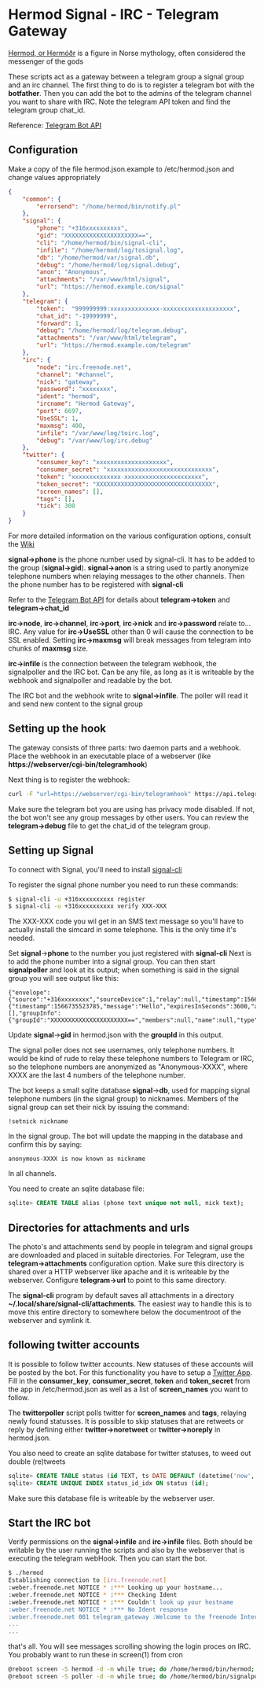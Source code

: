 # Hermod Signal - IRC - Telegram Gateway

[Hermod, or Hermóðr](https://en.wikipedia.org/wiki/Herm%C3%B3%C3%B0r) is a figure in Norse mythology,
often considered the messenger of the gods

These scripts act as a gateway between a telegram group a signal group and an irc channel.
The first thing to do is to register a telegram bot with the **botfather**.
Then you can add the bot to the admins of the telegram channel you want to share with IRC. 
Note the telegram API token and find the telegram group chat\_id.

Reference: [Telegram Bot API](https://core.telegram.org/bots/api "Bot API")

## Configuration

Make a copy of the file hermod.json.example to /etc/hermod.json and change values
appropriately
```json
{       
    "common": {
        "errorsend": "/home/hermod/bin/notify.pl"
    },
    "signal": {
        "phone": "+316xxxxxxxxxx",
        "gid": "XXXXXXXXXXXXXXXXXXXXX==",
        "cli": "/home/hermod/bin/signal-cli",
        "infile": "/home/hermod/log/tosignal.log",
        "db": "/home/hermod/var/signal.db",
        "debug": "/home/hermod/log/signal.debug",
        "anon": "Anonymous",
        "attachments": "/var/www/html/signal",
        "url": "https://hermod.example.com/signal"
    },  
    "telegram": {
        "token":  "999999999:xxxxxxxxxxxxxx-xxxxxxxxxxxxxxxxxxxx",
        "chat_id": "-19999999",
        "forward": 1,
        "debug": "/home/hermod/log/telegram.debug",
        "attachments": "/var/www/html/telegram",
        "url": "https://hermod.example.com/telegram"
    },  
    "irc": {
        "node": "irc.freenode.net",
        "channel": "#channel",
        "nick": "gateway",
        "password": "xxxxxxxx",
        "ident": "hermod",
        "ircname": "Hermod Gateway",
        "port": 6697,
        "UseSSL": 1,
        "maxmsg": 400,
        "infile": "/var/www/log/toirc.log",
        "debug": "/var/www/log/irc.debug"
    },
    "twitter": {
        "consumer_key": "xxxxxxxxxxxxxxxxxxxx",
        "consumer_secret": "xxxxxxxxxxxxxxxxxxxxxxxxxxxxxx",
        "token": "xxxxxxxxxxxxxx-xxxxxxxxxxxxxxxxxxxxxx",
        "token_secret": "XXXXXXXXXXXXXXXXXXXXXXXXXXXXXXXXX",
        "screen_names": [],
        "tags": [],
        "tick": 300
    }
}
```
For more detailed information on the various configuration options, consult the [Wiki](./wiki)

**signal-\>phone** is the phone number used by signal-cli. It has to be added to the group (**signal-\>gid**). **signal-\>anon** is a string used to partly anonymize telephone numbers when relaying messages to the other channels. Then the phone number has to be registered with **signal-cli**

Refer to the [Telegram Bot API](https://core.telegram.org/bots/api) for details about **telegram-\>token** and **telegram-\>chat\_id**

**irc-\>node**, **irc-\>channel**, **irc-\>port**, **irc-\>nick** and **irc-\>password** relate to... IRC. Any value for **irc-\>UseSSL** other than 0 will cause the connection to be SSL enabled. Setting **irc-\>maxmsg** will break messages from telegram into chunks of **maxmsg** size.

**irc-\>infile** is the connection between the telegram webhook, the signalpoller and the IRC bot. Can be any file, as long as it is writeable by the webhook and signalpoller and readable by the bot.

The IRC bot and the webhook write to **signal-\>infile**. The poller will read it and send new content to the signal group

## Setting up the hook

The gateway consists of three parts: two daemon parts and a webhook. Place the
webhook in an executable place of a webserver (like **https://webserver/cgi-bin/telegramhook**)

Next thing is to register the webhook:

```bash
curl -F "url=https://webserver/cgi-bin/telegramhook" https://api.telegram.org/bot$TOKEN/setWebhook
```

Make sure the telegram bot you are using has privacy mode disabled. If not, the bot won't see any group messages by other users. You can review the **telegram-\>debug** file to get the chat\_id of the telegram group.

## Setting up Signal

To connect with Signal, you'll need to install [signal-cli](https://github.com/AsamK/signal-cli)

To register the signal phone number you need to run these commands:
```bash
$ signal-cli -u +316xxxxxxxxxx register
$ signal-cli -u +316xxxxxxxxxx verify XXX-XXX
```
The XXX-XXX code you wil get in an SMS text message so you'll have to actually install the simcard in some telephone. This is the only time it's needed.

Set **signal**->**phone** to the number you just registered with **signal-cli**
Next is to add the phone number into a signal group. You can then start **signalpoller** and 
look at its output; when something is said in the signal group you will see output like this:

```text
{"envelope":{"source":"+316xxxxxxxx","sourceDevice":1,"relay":null,"timestamp":1566735523785,"isReceipt":false,"dataMessage":{"timestamp":1566735523785,"message":"Hello","expiresInSeconds":3600,"attachments":[],"groupInfo":{"groupId":"XXXXXXXXXXXXXXXXXXXXXX==","members":null,"name":null,"type":"DELIVER"}},"syncMessage":null,"callMessage":null}}
```
Update **signal**->**gid** in hermod.json  with the **groupId** in this output.

The signal poller does not see usernames, only telephone numbers. It would be kind of rude to relay these telephone numbers to Telegram or IRC, so the telephone numbers are anonymized as "Anonymous-XXXX", where XXXX are the last 4 numbers of the telephone number.

The bot keeps a small sqlite database **signal**->**db**, used for mapping signal telephone numbers (in the signal group) to nicknames. Members of the signal group can set their nick by issuing the command:
```text
!setnick nickname
```
In the signal group. The bot will update the mapping in the database and confirm this by saying:
```text
anonymous-XXXX is now known as nickname
```
In all channels.

You need to create an sqlite database file:
```sql
sqlite> CREATE TABLE alias (phone text unique not null, nick text);
```

## Directories for attachments and urls

The photo's and attachments send by people in telegram and signal groups are downloaded and placed in suitable directories. For Telegram, use the **telegram-\>attachments** configuration option. Make sure this directory is shared over a HTTP webserver like apache and it is writeable by the webserver. Configure **telegram-\>url** to point to this same directory.

The **signal-cli** program by default saves all attachments in a directory **~/.local/share/signal-cli/attachments**. The easiest way to handle this is to move this entire directory to somewhere below the documentroot of the webserver and symlink it.

## following twitter accounts

It is possible to follow twitter accounts. New statuses of these accounts will be posted by the bot. For this functionality you have to setup a [Twitter App](https://developer.twitter.com/en/apps). Fill in the **consumer\_key**, **consumer\_secret**, **token** and **token\_secret** from the app in /etc/hermod.json as well as a list of **screen\_names** you want to follow.

The **twitterpoller** script polls twitter for **screen\_names** and **tags**, relaying newly found statusses. It is possible to skip statuses that are retweets or reply by defining either **twitter-\>noretweet** or **twitter-\>noreply** in hermod.json.

You also need to create an sqlite database for twitter statuses, to weed out double (re)tweets
```sql
sqlite> CREATE TABLE status (id TEXT, ts DATE DEFAULT (datetime('now','localtime')));
sqlite> CREATE UNIQUE INDEX status_id_idx ON status (id);
```
Make sure this database file is writeable by the webserver user.

## Start the IRC bot

Verify permissions on the **signal-\>infile** and **irc-\>infile** files. Both should be writable by the user running the scripts and also by the webserver that is executing the telegram webHook. Then you can start the bot.

```bash
$ ./hermod
Establishing connection to [irc.freenode.net]
:weber.freenode.net NOTICE * :*** Looking up your hostname...
:weber.freenode.net NOTICE * :*** Checking Ident
:weber.freenode.net NOTICE * :*** Couldn't look up your hostname
:weber.freenode.net NOTICE * :*** No Ident response
:weber.freenode.net 001 telegram_gateway :Welcome to the freenode Internet Relay Chat Network telegram_gateway
...
...

```
that's all. You will see messages scrolling showing the login proces on IRC. You probably want to run these in screen(1) from cron
```bash
@reboot screen -S hermod -d -m while true; do /home/hermod/bin/hermod; done
@reboot screen -S poller -d -m while true; do /home/hermod/bin/signalpoller; done
```
